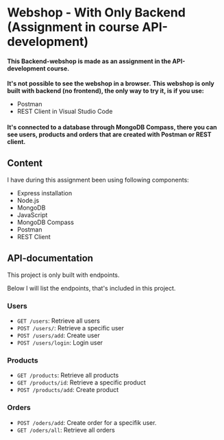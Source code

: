 # Webshop - With Only Backend (Assignment in course API-development)

#### This Backend-webshop is made as an assignment in the API-development course. 

**It's not possible to see the webshop in a browser.**
**This webshop is only built with backend (no frontend), the only way to try it, is if you use:**

- Postman
- REST Client in Visual Studio Code

#### It's connected to a database through MongoDB Compass, there you can see users, products and orders that are created with Postman or REST client.

## Content 

I have during this assignment been using following components:

- Express installation 
- Node.js
- MongoDB 
- JavaScript
- MongoDB Compass
- Postman
- REST Client

## API-documentation 

This project is only built with endpoints. 

Below I will list the endpoints, that's included in this project.

### Users 

- `GET /users`: Retrieve all users
- `POST /users/`: Retrieve a specific user
- `POST /users/add`: Create user
- `POST /users/login`: Login user

### Products

- `GET /products`: Retrieve all products
- `GET /products/id`: Retrieve a specific product 
- `POST /products/add`: Create product

### Orders

- `POST /oders/add`: Create order for a specifik user.
- `GET /oders/all`: Retrieve all orders